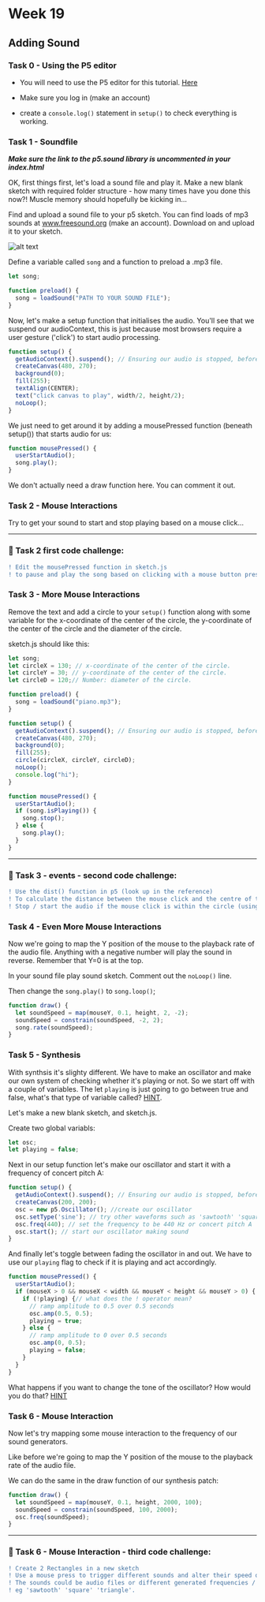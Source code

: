# Week 19

## Adding Sound

### Task 0 - Using the P5 editor

- You will need to use the P5 editor for this tutorial.  [Here](https://editor.p5js.org/) 


- Make sure you log in (make an account)

- create a ```console.log()``` statement in ```setup()``` to check everything is working.


### Task 1 - Soundfile

***Make sure the link to the p5.sound library is uncommented in your index.html***

OK, first things first, let's load a sound file and play it. Make a new blank sketch with required folder structure - how many times have you done this now?! Muscle memory should hopefully be kicking in...

Find and upload a sound file to your p5 sketch. You can find loads of mp3 sounds at www.freesound.org (make an account). Download on and upload it to your sketch. 

![alt text](https://nycdoe-cs4all.github.io/images/lessons/unit_3/3.1/image1.gif "upload file")  

Define a variable called ```song``` and a function to preload a .mp3 file. 

```javascript
let song;

function preload() {
  song = loadSound("PATH TO YOUR SOUND FILE");  
}

```

Now, let's make a setup function that initialises the audio. You'll see that we suspend our audioContext, this is just because most browsers require a user gesture ('click') to start audio processing.

```javascript
function setup() {
  getAudioContext().suspend(); // Ensuring our audio is stopped, before being triggered on mousePress below. Stupid Chrome :)
  createCanvas(480, 270);
  background(0);
  fill(255);
  textAlign(CENTER);
  text("click canvas to play", width/2, height/2);
  noLoop();
}
```

We just need to get around it by adding a mousePressed function (beneath setup()) that starts audio for us:

```javascript
function mousePressed() {
  userStartAudio();
  song.play();
}
```

We don't actually need a draw function here. You can comment it out.


### Task 2 - Mouse Interactions

Try to get your sound to start and stop playing based on a mouse click...

*****
### &#x1F536; Task 2 first code challenge:  

```diff
! Edit the mousePressed function in sketch.js  
! to pause and play the song based on clicking with a mouse button press.
``` 

### Task 3 - More Mouse Interactions

Remove the text and add a circle to your ```setup()``` function along with some variable for the x-coordinate of the center of the circle, the y-coordinate of the center of the circle and the diameter of the circle.  

sketch.js should like this:

```javascript
let song;
let circleX = 130; // x-coordinate of the center of the circle.
let circleY = 30; // y-coordinate of the center of the circle.
let circleD = 120;// Number: diameter of the circle.

function preload() {
  song = loadSound("piano.mp3");  
}

function setup() {
  getAudioContext().suspend(); // Ensuring our audio is stopped, before being triggered on mousePress below. Stupid Chrome :)
  createCanvas(480, 270);
  background(0);
  fill(255);
  circle(circleX, circleY, circleD);
  noLoop();
  console.log("hi");
}

function mousePressed() {
  userStartAudio();
  if (song.isPlaying()) {
    song.stop();
  } else {
    song.play();
  }
}
```


*****
### &#x1F536; Task 3 - events - second code challenge:  

```diff
! Use the dist() function in p5 (look up in the reference)  
! To calculate the distance between the mouse click and the centre of the circle
! Stop / start the audio if the mouse click is within the circle (using it like a play button).
``` 
### Task 4 - Even More Mouse Interactions  

Now we're going to map the Y position of the mouse to the playback rate of the audio file. Anything with a negative number will play the sound in reverse. Remember that Y=0 is at the top.

In your sound file play sound sketch. Comment out the ```noLoop()``` line.

Then change the ```song.play()``` to ```song.loop()```;
 

```javascript
function draw() {
  let soundSpeed = map(mouseY, 0.1, height, 2, -2);
  soundSpeed = constrain(soundSpeed, -2, 2);
  song.rate(soundSpeed);
}
```

### Task 5 - Synthesis

With synthsis it's slighty different. We have to make an oscillator and make our own system of checking whether it's playing or not. So we start off with a couple of variables. The let ```playing``` is just going to go between true and false, what's that type of variable called? [HINT](https://en.wikipedia.org/wiki/Boolean_data_type).

Let's make a new blank sketch, and sketch.js. 

Create two global variabls:

```javascript
let osc;
let playing = false;
```

Next in our setup function let's make our oscillator and start it with a frequency of concert pitch A:

```javascript
function setup() {
  getAudioContext().suspend(); // Ensuring our audio is stopped, before being triggered on mousePress below. Stupid Chrome :)
  createCanvas(200, 200);
  osc = new p5.Oscillator(); //create our oscillator
  osc.setType('sine'); // try other waveforms such as 'sawtooth' 'square' 'triangle'
  osc.freq(440); // set the frequency to be 440 Hz or concert pitch A
  osc.start(); // start our oscillator making sound
}
```

And finally let's toggle between fading the oscillator in and out. We have to use our ```playing``` flag to check if it is playing and act accordingly.

```javascript
function mousePressed() {
  userStartAudio();
  if (mouseX > 0 && mouseX < width && mouseY < height && mouseY > 0) { //check if we're in the canvas
    if (!playing) {// what does the ! operator mean?
      // ramp amplitude to 0.5 over 0.5 seconds
      osc.amp(0.5, 0.5);
      playing = true;
    } else {
      // ramp amplitude to 0 over 0.5 seconds
      osc.amp(0, 0.5);
      playing = false;
    }
  }
}
```

What happens if you want to change the tone of the oscillator? How would you do that? [HINT](https://p5js.org/reference/#/p5.Oscillator/setType)

### Task 6 - Mouse Interaction 

Now let's try mapping some mouse interaction to the frequency of our sound generators.

Like before we're going to map the Y position of the mouse to the playback rate of the audio file.

We can do the same in the draw function of our synthesis patch:

```javascript
function draw() {
  let soundSpeed = map(mouseY, 0.1, height, 2000, 100);
  soundSpeed = constrain(soundSpeed, 100, 2000);
  osc.freq(soundSpeed);
}
```

*****
### &#x1F536; Task 6 - Mouse Interaction  - third code challenge:  

```diff
! Create 2 Rectangles in a new sketch 
! Use a mouse press to trigger different sounds and alter their speed or frequency.
! The sounds could be audio files or different generated frequencies / waveforms: 
! eg 'sawtooth' 'square' 'triangle'.
``` 

